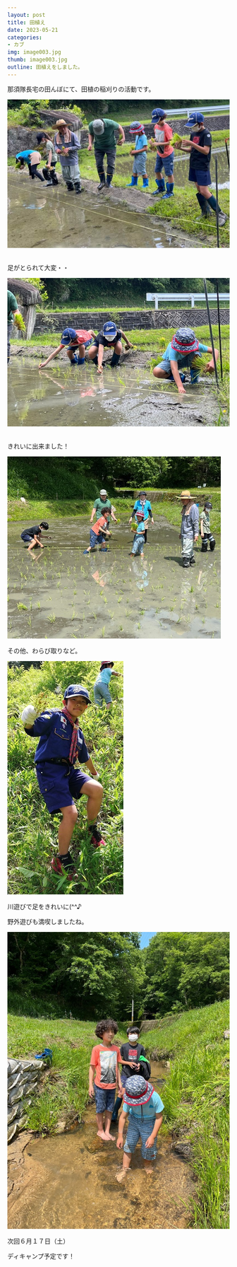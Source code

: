 ```yaml
---
layout: post
title: 田植え
date: 2023-05-21
categories:
- カブ
img: image003.jpg
thumb: image003.jpg
outline: 田植えをしました。
---
```


那須隊長宅の田んぼにて、田植の稲刈りの活動です。

<img src="/assets/img/blog/2023-05-21-田植え/image001.jpg">

<br>

<br>

足がとられて大変・・

<img src="/assets/img/blog/2023-05-21-田植え/image002.jpg">

<br>

<br>

きれいに出来ました！

<img src="/assets/img/blog/2023-05-21-田植え/image003.jpg">

<br>

その他、わらび取りなど。

<img src="/assets/img/blog/2023-05-21-田植え/image004.jpg">

<br>

川遊びで足をきれいに(^^♪

野外遊びも満喫しましたね。

<img src="/assets/img/blog/2023-05-21-田植え/image005.jpg">

<br>

次回６月１７日（土）

ディキャンプ予定です！

